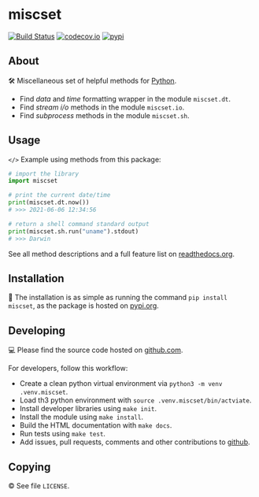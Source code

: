 # miscset

[![Build Status](https://travis-ci.com/setempler/miscset.py.svg?branch=main)](https://travis-ci.com/setempler/miscset.py) 
[![codecov.io](https://codecov.io/github/setempler/miscset.py/coverage.svg?branch=main)](https://codecov.io/github/setempler/miscset.py)
[![pypi](https://img.shields.io/pypi/v/miscset.svg)](https://pypi.org/project/miscset/)

## About

🛠 Miscellaneous set of helpful methods for [Python](https://www.python.org).

* Find *data* and *time* formatting wrapper in the module `miscset.dt`.
* Find *stream i/o* methods in the module `miscset.io`.
* Find *subprocess* methods in the module `miscset.sh`.

## Usage

`</>` Example using methods from this package:

```python
# import the library
import miscset

# print the current date/time
print(miscset.dt.now())
# >>> 2021-06-06 12:34:56

# return a shell command standard output
print(miscset.sh.run("uname").stdout)
# >>> Darwin
```

See all method descriptions and a full feature list on [readthedocs.org](https://readthedocs.org).

## Installation

💾 The installation is as simple as running the command `pip install miscset`,
as the package is hosted on [pypi.org](https://pypi.org/project/miscset).

## Developing

💻 Please find the source code hosted on [github.com](https://github.com/setempler/miscset.py).

For developers, follow this workflow:

* Create a clean python virtual environment via `python3 -m venv .venv.miscset`.
* Load th3 python environment with `source .venv.miscset/bin/actviate`.
* Install developer libraries using `make init`.
* Install the module using `make install`.
* Build the HTML documentation with `make docs`.
* Run tests using `make test`.
* Add issues, pull requests, comments and other contributions to [github](https://github.com/setempler/miscset.py/issues).

## Copying

© See file `LICENSE`.